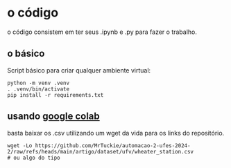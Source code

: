 # o código

o código consistem em ter seus .ipynb e .py para fazer o trabalho.

## o básico

Script básico para criar qualquer ambiente virtual:

```shell
python -m venv .venv
. .venv/bin/activate
pip install -r requirements.txt
```

## usando [google colab](https://colab.research.google.com/)

basta baixar os .csv utilizando um wget da vida para os links do repositório.

```shell
wget -Lo https://github.com/MrTuckie/automacao-2-ufes-2024-2/raw/refs/heads/main/artigo/dataset/ufv/wheater_station.csv
# ou algo do tipo
```
